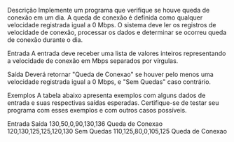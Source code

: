 Descrição
Implemente um programa que verifique se houve queda de conexão em um dia. A queda de conexão é definida como qualquer velocidade registrada igual a 0 Mbps. O sistema deve ler os registros de velocidade de conexão, processar os dados e determinar se ocorreu queda de conexão durante o dia.

Entrada
A entrada deve receber uma lista de valores inteiros representando a velocidade de conexão em Mbps separados por vírgulas.

Saída
Deverá retornar "Queda de Conexao" se houver pelo menos uma velocidade registrada igual a 0 Mbps, e "Sem Quedas" caso contrário.

Exemplos
A tabela abaixo apresenta exemplos com alguns dados de entrada e suas respectivas saídas esperadas. Certifique-se de testar seu programa com esses exemplos e com outros casos possíveis.

Entrada	Saída
130,50,0,90,130,136	     Queda de Conexao
120,130,125,125,120,130	 Sem Quedas
110,125,80,0,105,125	 Queda de Conexao
